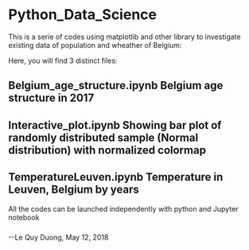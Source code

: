 # Python_Data_Science
This is a serie of codes using matplotlib and other library 
to investigate existing data of population and wheather of 
Belgium: 


Here, you will find 3 distinct files:

## Belgium_age_structure.ipynb   Belgium age structure in 2017

## Interactive_plot.ipynb Showing bar plot of randomly distributed sample (Normal distribution) with normalized colormap

## TemperatureLeuven.ipynb Temperature in Leuven, Belgium by years
  
All the codes can be launched independently with python and Jupyter notebook

#####

--Le Quy Duong, May 12, 2018
